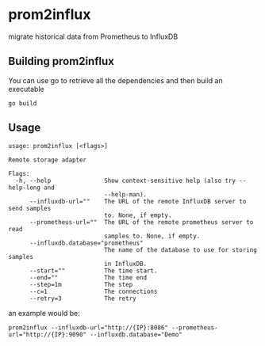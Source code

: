 # prom2influx
migrate historical data from Prometheus to InfluxDB

## Building prom2influx

You can use go to retrieve all the dependencies and then build an executable
```
go build
```

## Usage
```
usage: prom2influx [<flags>]

Remote storage adapter

Flags:
  -h, --help               Show context-sensitive help (also try --help-long and
                           --help-man).
      --influxdb-url=""    The URL of the remote InfluxDB server to send samples
                           to. None, if empty.
      --prometheus-url=""  The URL of the remote prometheus server to read
                           samples to. None, if empty.
      --influxdb.database="prometheus"
                           The name of the database to use for storing samples
                           in InfluxDB.
      --start=""           The time start.
      --end=""             The time end
      --step=1m            The step
      --c=1                The connections
      --retry=3            The retry
```

an example would be:

```
prom2influx --influxdb-url="http://{IP}:8086" --prometheus-url="http://{IP}:9090" --influxdb.database="Demo"
```